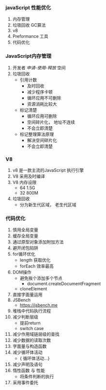 ### javaScript 性能优化
1. 内存管理
2. 垃圾回收 GC算法
3. v8
4. Preformance 工具
5. 代码优化

### JavaScript内存管理
1. 开发者 *申请-使用-释放* 空间
2. 垃圾回收
    - 引用计数
        - 及时回收
        - 减少程序卡顿
        - 循环应用不可删除
        - 资源消耗比较大
    - 标记清楚
        - 循环应用可删除
        - 空间碎片化， 地址不连续
        - 不会立即清楚
    - 标记整理算法原理
        - 解决空间碎片化
        - 不会立即清楚

### V8
1. v8 是一款主流的JavaScript 执行引擎
2. V8 采用及时编译
3. V8 内存设限
    - 64   1.5G
    - 32   800M
4. 垃圾回收
    - 分为新生代区域， 老生代区域

### 代码优化
1. 慎用全局变量
2. 缓存全局变量
3. 通过原型对象添加附加方法
4. 避开闭包陷阱
5. for循环优化
    - length 获取优化
    - forEach 效率最高
6. DOM操作
    - 避免挨个添加多个节点
        - document.createDocumentFragment
    - cloneElement
7. 直接字面量运用
8. JSBench
    - https://jsbench.me
9. 堆栈中代码执行流程
10. 减少判断层级
    - 提前return
    - switch case
11. 减少作用域链层级的查找
12. 减少数据的读取次数
13. 字面量与构造函数
14. 减少循环体活动
    - { 循环体活动...}
15. 减少声明及语句
16. 惰性函数 与 性能
    - 将条件判断的执行
17. 采用事件委托

